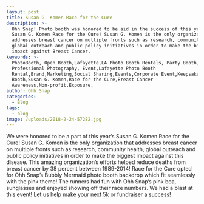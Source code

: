 ```yaml
---
layout: post
title: Susan G. Komen Race for the Cure
description: >-
  Ohh Snap! Photo booth was honored to be aid in the success of this year’s
  Susan G. Komen Race for the Cure! Susan G. Komen is the only organization that
  addresses breast cancer on multiple fronts such as research, community health,
  global outreach and public policy initiatives in order to make the biggest
  impact against Breast Cancer.
keywords: >-
  PhotoBooth, Open Booth,Lafayette,LA Photo Booth Rentals, Party Booth,
  Professional Photography, Event,Lafayette Photo Booth
  Rental,Brand,Marketing,Social Sharing,Events,Corporate Event,Keepsake,5k,Photo
  Booth,Susan G. Komen,Race for the Cure,Breast Cancer
  Awareness,Non-profit,Exposure,
author: Ohh Snap
categories:
  - Blog
tags:
  - blog
image: /uploads/2018-2-24-57282.jpg
---
```

We were honored to be a part of this year’s Susan G. Komen Race for the Cure\! Susan G. Komen is the only organization that addresses breast cancer on multiple fronts such as research, community health, global outreach and public policy initiatives in order to make the biggest impact against this disease. This amazing organization’s efforts helped reduce deaths from breast cancer by 38 percent between 1989-2014\! Race for the Cure opted for Ohh Snap’s Bubbly Mermaid photo booth backdrop which fit seamlessly with the pink theme\! The runners had fun with Ohh Snap’s pink boa, sunglasses and enjoyed showing off their race numbers. We had a blast at this event\! Let us help make your next 5k or fundraiser a success\!
